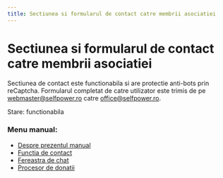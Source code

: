 ```yaml
---
title: Sectiunea si formularul de contact catre membrii asociatiei
---
```


# Sectiunea si formularul de contact catre membrii asociatiei

Sectiunea de contact este functionabila si are protectie anti-bots prin reCaptcha.
Formularul completat de catre utilizator este trimis de pe webmaster@selfpower.ro catre office@selfpower.ro.


Stare: functionabila


### Menu manual: 
* [Despre prezentul manual](https://alexinntekt.github.io/selfpowerWiki/despre)    
* [Functia de contact](https://alexinntekt.github.io/selfpowerWiki/functiaDeContact)   
* [Fereastra de chat](https://alexinntekt.github.io/selfpowerWiki/chatInteractiv)    
* [Procesor de donatii](https://alexinntekt.github.io/selfpowerWiki/procesorDonatii) 
